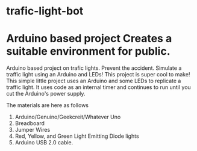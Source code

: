 # trafic-light-bot

Arduino based project
Creates a suitable environment for public.
=======
Arduino based project on trafic lights.
Prevent the accident.
Simulate a traffic light using an Arduino and LEDs!
This project is super cool to make!
This simple little project uses an Arduino and some LEDs to replicate a traffic light. It uses code as an internal timer and continues to run until you cut the Arduino's power supply.

The materials are here as follows
1. Arduino/Genuino/Geekcreit/Whatever Uno
2. Breadboard
3. Jumper Wires
4. Red, Yellow, and Green Light Emitting Diode lights
5. Arduino USB 2.0 cable.
